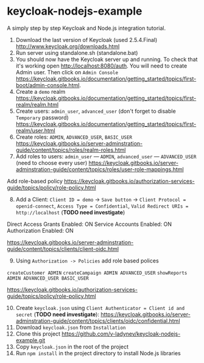 # keycloak-nodejs-example

A simply step by step Keycloak and Node.js integration tutorial. 

1. Download the last version of Keycloak (used 2.5.4.Final) http://www.keycloak.org/downloads.html
2. Run server using standalone.sh (standalone.bat)
3. You should now have the Keycloak server up and running. 
To check that it's working open [http://localhost:8080/auth](http://localhost:8080/auth). 
You will need to create Admin user. 
Then click on `Admin Console` https://keycloak.gitbooks.io/documentation/getting_started/topics/first-boot/admin-console.html.
4. Create a `demo` realm https://keycloak.gitbooks.io/documentation/getting_started/topics/first-realm/realm.html
5. Create users: `admin_user`, `advanced_user` (don't forget to disable `Temporary` password) 
https://keycloak.gitbooks.io/documentation/getting_started/topics/first-realm/user.html
6. Create roles: `ADMIN`, `ADVANCED_USER`, `BASIC_USER`
https://keycloak.gitbooks.io/server-adminstration-guide/content/topics/roles/realm-roles.html
7. Add roles to users: `admin_user` — `ADMIN`, `advanced_user` — `ADVANCED_USER` (need to choose every user)
https://keycloak.gitbooks.io/server-adminstration-guide/content/topics/roles/user-role-mappings.html

Add role-based policy
https://keycloak.gitbooks.io/authorization-services-guide/topics/policy/role-policy.html 

8. Add a Client: `Client ID = demo` -> `Save button` -> `Client Protocol = openid-connect`, `Access Type = Confidential`,
 `Valid Redirect URIs = http://localhost` (**TODO need investigate**)   

Direct Access Grants Enabled: ON
Service Accounts Enabled: ON
Authorization Enabled: ON
 

https://keycloak.gitbooks.io/server-adminstration-guide/content/topics/clients/client-oidc.html

9. Using `Authorization -> Policies` add role based polices

`createCustomer ADMIN`
`createCampaign ADMIN ADVANCED_USER`
`showReports ADMIN ADVANCED_USER BASIC_USER`
 

https://keycloak.gitbooks.io/authorization-services-guide/topics/policy/role-policy.html


10. Create `keycloak.json` using `Client Authenticator = Client id and secret` (**TODO need investigate**):
https://keycloak.gitbooks.io/server-adminstration-guide/content/topics/clients/oidc/confidential.html
11. Download `keycloak.json` from `Installation`
12. Clone this project https://github.com/v-ladynev/keycloak-nodejs-example.git
13. Copy `keycloak.json` in the root of the project
14. Run `npm install` in the project directory to install Node.js libraries 